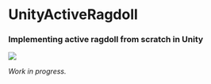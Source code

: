 # UnityActiveRagdoll
### Implementing active ragdoll from scratch in Unity


![](gifs/activeRagdoll.gif)


*Work in progress.*
